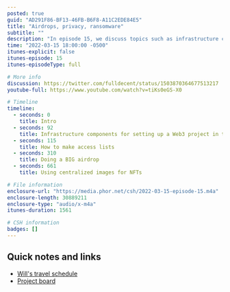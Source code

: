 ```yaml
---
posted: true
guid: "AD291F86-BF13-46FB-B6F8-A11C2EDE84E5"
title: "Airdrops, privacy, ransomware"
subtitle: ""
description: "In episode 15, we discuss topics such as infrastructure components for setting up a Web3 project in the enterprise, making access lists, doing a big airdrop, using centralized images for NFTs, using indexers for NFTs, doxing private information on the blockchain, crypto supporting ransomware, and how to get your first open-source commit into the Solidity project."
time: "2022-03-15 18:00:00 -0500"
itunes-explicit: false
itunes-episode: 15
itunes-episodeType: full

# More info
discussion: https://twitter.com/fulldecent/status/1503870364677513217
youtube-full: https://www.youtube.com/watch?v=tiKs0eGS-X0

# Timeline
timeline:
  - seconds: 0
    title: Intro
  - seconds: 92
    title: Infrastructure components for setting up a Web3 project in the enterprise
  - seconds: 115
    title: How to make access lists
  - seconds: 310
    title: Doing a BIG airdrop
  - seconds: 661
    title: Using centralized images for NFTs

# File information
enclosure-url: "https://media.phor.net/csh/2022-03-15-episode-15.m4a"
enclosure-length: 30889211
enclosure-type: "audio/x-m4a"
itunes-duration: 1561

# CSH information
badges: []
---
```


## Quick notes and links

- [Will's travel schedule](https://phor.net/#speaking)
- [Project board](https://github.com/users/fulldecent/projects/2)
